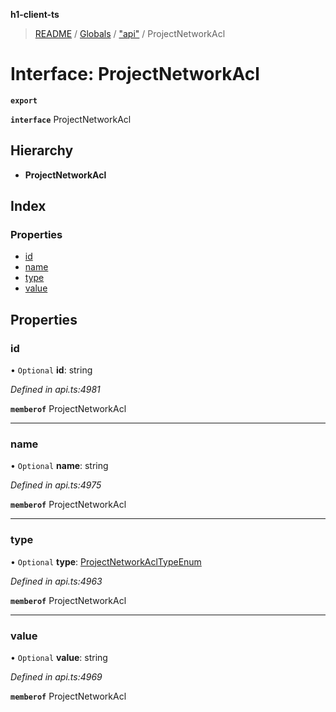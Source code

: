 **h1-client-ts**

> [README](../README.md) / [Globals](../globals.md) / ["api"](../modules/_api_.md) / ProjectNetworkAcl

# Interface: ProjectNetworkAcl

**`export`** 

**`interface`** ProjectNetworkAcl

## Hierarchy

* **ProjectNetworkAcl**

## Index

### Properties

* [id](_api_.projectnetworkacl.md#id)
* [name](_api_.projectnetworkacl.md#name)
* [type](_api_.projectnetworkacl.md#type)
* [value](_api_.projectnetworkacl.md#value)

## Properties

### id

• `Optional` **id**: string

*Defined in api.ts:4981*

**`memberof`** ProjectNetworkAcl

___

### name

• `Optional` **name**: string

*Defined in api.ts:4975*

**`memberof`** ProjectNetworkAcl

___

### type

• `Optional` **type**: [ProjectNetworkAclTypeEnum](../enums/_api_.projectnetworkacltypeenum.md)

*Defined in api.ts:4963*

**`memberof`** ProjectNetworkAcl

___

### value

• `Optional` **value**: string

*Defined in api.ts:4969*

**`memberof`** ProjectNetworkAcl
